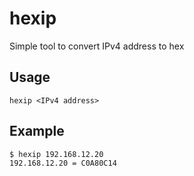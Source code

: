 # hexip
Simple tool to convert IPv4 address to hex

## Usage
```
hexip <IPv4 address>
```

## Example
```
$ hexip 192.168.12.20
192.168.12.20 = C0A80C14
```
